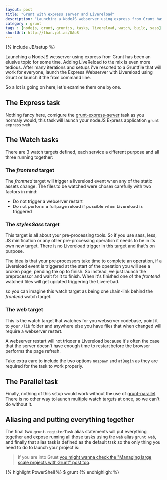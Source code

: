 ```yaml
---
layout: post
title: "Grunt with express server and Livereload"
description: "Launching a NodeJS webserver using express from Grunt has been an elusive topic for some time. Adding LiveReload to the mix is even more tedious. After many iterations and setups i've resorted to a Gruntfile that will work for everyone, launch the Express Webserver with Livereload using Grunt or launch it the from command line."
category : grunt
tags : [nodejs, grunt, gruntjs, tasks, livereload, watch, build, sass]
shortUrl: http://than.pol.as/UAo8
---
```

{% include JB/setup %}

Launching a NodeJS webserver using express from Grunt has been an elusive topic for some time. Adding LiveReload to the mix is even more tedious. After many iterations and setups i've resorted to a Gruntfile that will work for everyone, launch the Express Webserver with Livereload using Grunt or launch it the from command line.

<script src="https://gist.github.com/thanpolas/7182266.js"></script>

So a lot is going on here, let's examine them one by one.

## The Express task

Nothing fancy here, configure the [grunt-express-server](https://github.com/ericclemmons/grunt-express-server) task as you normaly would, this task will launch your nodeJS Express application `grunt express:web`

## The Watch tasks

There are 3 watch targets defined, each service a different purpose and all three running together:

### The *frontend* target

The *frontned* target will trigger a livereload event when any of the static assets change. The files to be watched were chosen carefully with two factors in mind:

* Do not trigger a webserver restart
* Do not perform a full page reload if possible when Livereload is triggered

### The *stylesSass* target

This target is all about your pre-processing tools. So if you use sass, less, JS minification or any other pre-processing operation it needs to be in its own new target. There is no Livereload trigger in this target and that's on purpose.

The idea is that your pre-processors take time to complete an operation, if a Livereload event is triggered at the start of the operation you will see a broken page, pending the op to finish. So instead, we just launch the preprocessor and wait for it to finish. When it's finished one of the *frontend* watched files will get updated triggering the Livereload.

so you can imagine this watch target as being one chain-link behind the *frontend* watch target.

### The *web* target

This is the watch target that watches for you webserver codebase, point it to your `/lib` folder and anywhere else you have files that when changed will require a webserver restart.

A webserver restart will not trigger a Livereload because it's often the case that the server doesn't have enough time to restart before the browser performs the page refresh.

Take extra care to include the two options `nospawn` and `atBegin` as they are required for the task to work properly.

## The Parallel task

Finally, nothing of this setup would work without the use of [grunt-parallel](https://github.com/iammerrick/grunt-parallel). There is no other way to launch multiple watch targets at once, so we can't do without it.

## Aliasing and putting everything together

The final two `grunt.registerTask` alias statements will put everything together and expose running all those tasks using the `web` alias `grunt web`, and finally that alias task is defined as the default task so the only thing you need to do to launch your project is:

> If you are into Grunt [you might wanna check the "Managing large scale projects with Grunt" post too](http://thanpol.as/grunt/Managing-large-scale-projects-with-Grunt/).



{% highlight PowerShell %}
$ grunt
{% endhighlight %}
